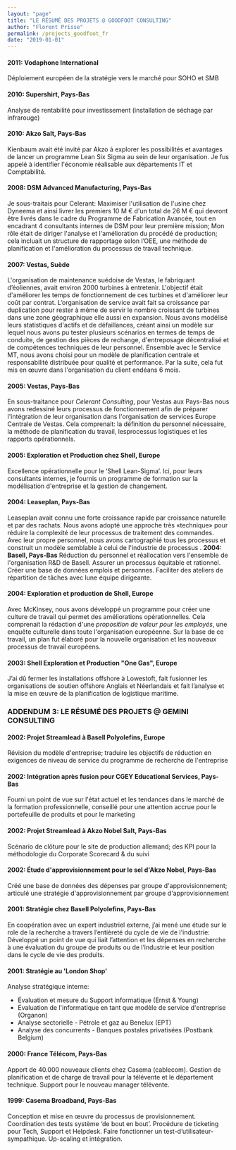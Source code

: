 ```yaml
---
layout: "page"
title: "LE RÉSUMÉ DES PROJETS @ GOODFOOT CONSULTING"
author: "Florent Prisse"
permalink: /projects_goodfoot_fr
date: "2019-01-01"
---
```


#### 2011: Vodaphone International

Déploiement européen de la stratégie vers le marché pour SOHO et SMB

#### 2010: Supershirt, Pays-Bas

Analyse de rentabilité pour investissement (installation de séchage par infrarouge)

#### 2010: Akzo Salt, Pays-Bas

Kienbaum avait été invité par Akzo à explorer les possibilités et avantages de lancer un programme Lean Six Sigma au sein de leur organisation. Je fus appelé à identifier l'économie réalisable aux départements IT et Comptabilité.

#### 2008: DSM Advanced Manufacturing, Pays-Bas

Je sous-traitais pour Celerant: Maximiser l'utilisation de l'usine chez Dyneema et ainsi livrer les premiers 10 M € d'un total de 26 M € qui devront être livrés dans le cadre du Programme de Fabrication Avancée, tout en encadrant 4 consultants internes de DSM pour leur première mission; Mon rôle était de diriger l'analyse et l'amélioration du procédé de production; cela incluait un structure de rapportage selon l’OEE, une   méthode de planification et l'amélioration du processus de travail technique.

#### 2007: Vestas, Suède

L'organisation de maintenance suédoise de Vestas, le fabriquant d’éoliennes, avait environ 2000 turbines à entretenir. L'objectif était d'améliorer les temps de fonctionnement de ces turbines et d'améliorer leur coût par contrat. L’organisation de service avait fait sa croissance par duplication pour rester à même de
servir le nombre croissant de turbines dans une zone géographique elle aussi en expansion. Nous avons modélisé leurs statistiques d'actifs et de défaillances, créant ainsi un modèle sur lequel nous avons pu tester plusieurs scénarios en termes de temps de conduite, de gestion des pièces de rechange, d'entreposage décentralisé et de compétences techniques de leur personnel. Ensemble avec le
Service MT, nous avons choisi pour un modèle de planification centrale et responsabilité distribuée pour qualité et performance. Par la suite, cela fut mis en œuvre dans l'organisation du client endéans 6 mois.

#### 2005: Vestas, Pays-Bas

En sous-traitance pour *Celerant Consulting*, pour Vestas aux Pays-Bas nous avons redessi­né leurs processus de fonctionnement afin de préparer l'intégration de leur organisation dans l'organisation de services Europe Centrale de Vestas. Cela comprenait: la définition du personnel nécessaire, la méthode de planification du travail, lesprocessus logistiques et les rapports opérationnels.

#### 2005: Exploration et Production chez Shell, Europe

Excellence opérationnelle pour le ‘Shell Lean-Sigma’. Ici, pour leurs consultants internes, je fournis un
programme de formation sur la modélisation d'entreprise et la gestion de changement.

#### 2004: Leaseplan, Pays-Bas

Leaseplan avait connu une forte croissance rapide par croissance naturelle et par des rachats. Nous avons adopté une approche très «technique» pour réduire la complexité de leur processus de traitement des commandes. Avec leur propre personnel, nous avons cartographié tous les processus et construit un modèle semblable à celui de l'industrie de processus
.
**2004: Basell, Pays-Bas**
Réduction du personnel et réallocation vers l'ensemble de l'organisation R&D
de Basell. Assurer un processus équitable et rationnel. Créer une base de
données emplois et personnes. Faciliter des ateliers de répartition de tâches
avec lune équipe dirigeante.

#### 2004: Exploration et production de Shell, Europe

Avec McKinsey, nous avons développé un programme pour créer une culture de travail qui permet des améliorations opérationnelles. Cela comprenait la rédaction d'une *proposition de valeur pour les employés*, une enquête culturelle dans toute l'organisation européenne. Sur la base de ce travail, un plan fut élaboré pour la nouvelle organisation et les nouveaux processus de travail européens.

#### 2003: Shell Exploration et Production "One Gas", Europe

J’ai dû fermer les installations offshore à Lowestoft, fait fusionner les organisations de soutien offshore Anglais et Néerlandais et fait l’analyse et la mise en œuvre de la planification de logistique maritime.

### ADDENDUM 3:  LE RÉSUMÉ DES PROJETS @ GEMINI CONSULTING

#### 2002: Projet Streamlead à Basell Polyolefins, Europe

Révision du modèle d'entreprise; traduire les objectifs de réduction en exigences de niveau de service du programme de recherche de l'entreprise

#### 2002: Intégration après fusion pour CGEY Educational Services, Pays-Bas

Fourni un point de vue sur l'état actuel et les tendances dans le marché de la formation professionnelle, conseillé pour une attention accrue pour le portefeuille de produits et pour le marketing

#### 2002: Projet Streamlead à Akzo Nobel Salt, Pays-Bas

Scénario de clôture pour le site de production allemand; des KPI pour la méthodologie du Corporate Scorecard & du suivi

#### 2002: Étude d'approvisionnement pour le sel d'Akzo Nobel, Pays-Bas

Créé une base de données des dépenses par groupe d'approvisionnement; articulé une stratégie d'approvisionnement par groupe d'approvisionnement

#### 2001: Stratégie chez Basell Polyolefins, Pays-Bas

En coopération avec un expert industriel externe, j’ai mené une étude sur le role de la recherche a travers l’entièreté du cycle de vie de l'industrie: Développé un point de vue qui liait l’attention et les dépenses en recherche à une évaluation du groupe de produits ou de l’industrie et leur position dans le cycle de vie des produits.

#### 2001: Stratégie au 'London Shop'

Analyse stratégique interne:

- Évaluation et mesure du Support informatique (Ernst & Young)
- Évaluation de l'informatique en tant que modèle de service d'entreprise (Organon)
- Analyse sectorielle - Pétrole et gaz au Benelux (EPT)
- Analyse des concurrents - Banques postales privatisées (Postbank Belgium)

#### 2000: France Télécom, Pays-Bas

Apport de 40.000 nouveaux clients chez Casema (cablecom). Gestion de planification et de charge de travail pour la télévente et le département technique. Support pour le nouveau manager télévente.

#### 1999: Casema Broadband, Pays-Bas

Conception et mise en œuvre du processus de provisionnement. Coordination des tests système ‘de bout en bout’. Procédure de ticketing pour Tech, Support et Helpdesk. Faire fonctionner un test-d’utilisateur-sympathique. Up-scaling et intégration.
